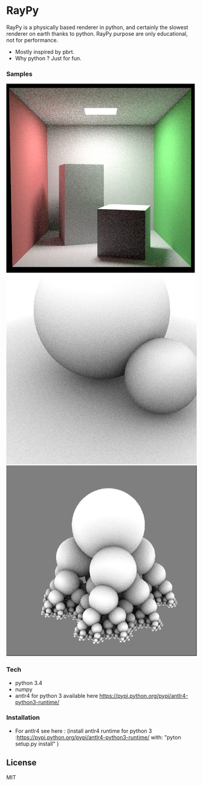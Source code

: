 # RayPy

RayPy is a physically based renderer in python, and certainly the slowest renderer on earth thanks to python. RayPy purpose are only educational, not for performance. 

  - Mostly inspired by pbrt.
  - Why python ? Just for fun.

### Samples
<img src="https://github.com/neodyme60/raypy/blob/master/doc/cornellebox_pathtracing_mq.png" alt="alt text" style="width:100;height:100">
<img src="https://github.com/neodyme60/raypy/blob/master/doc/ao_100.png" alt="alt text" style="width:100;height:100">
<img src="https://github.com/neodyme60/raypy/blob/master/doc/ao_3.png" alt="alt text" style="width:100;height:100">

### Tech
* python 3.4
* numpy
* antlr4 for python 3 available here https://pypi.python.org/pypi/antlr4-python3-runtime/
 
### Installation

* For antlr4 see here : (install antlr4 runtime for python 3 :https://pypi.python.org/pypi/antlr4-python3-runtime/
	with: "pyton setup.py install" )

License
----

MIT

